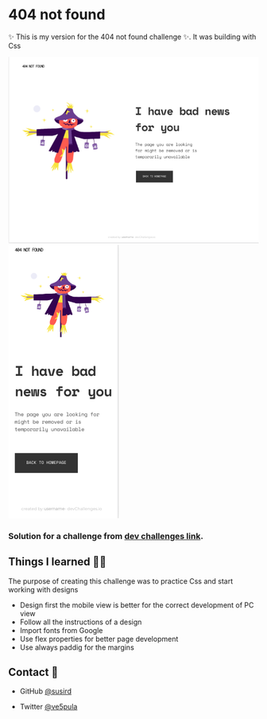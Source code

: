 # 404 not found 
:sparkles: This is my version for the 404 not found challenge :sparkles:. It was building with Css

![Pc view](scarecrow-pc.png)
![mobile view](scarecrow-mobile.png)

### Solution for a challenge from  [dev challenges link](http://devchallenges.io).

## Things I learned :ok_woman:
The purpose of creating this challenge  was to practice Css and start working with designs

* Design first the mobile view is better for the correct development of PC view
* Follow all the instructions of a design
* Import fonts from Google
* Use  flex properties  for better page development
* Use always paddig for the margins



## Contact :fax:

* GitHub [@susird](https://github.com/SUSIRD)
- Twitter [@ve5pula](https://twitter.com/ve5pula)


